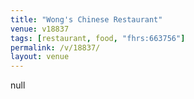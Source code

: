 ```yaml
---
title: "Wong's Chinese Restaurant"
venue: v18837
tags: [restaurant, food, "fhrs:663756"]
permalink: /v/18837/
layout: venue
---
```

null
